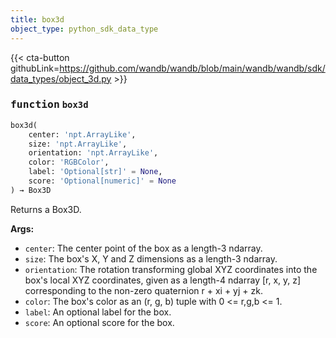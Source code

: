 ```yaml
---
title: box3d
object_type: python_sdk_data_type
---
```


{{< cta-button githubLink=https://github.com/wandb/wandb/blob/main/wandb/wandb/sdk/data_types/object_3d.py >}}




### <kbd>function</kbd> `box3d`

```python
box3d(
    center: 'npt.ArrayLike',
    size: 'npt.ArrayLike',
    orientation: 'npt.ArrayLike',
    color: 'RGBColor',
    label: 'Optional[str]' = None,
    score: 'Optional[numeric]' = None
) → Box3D
```

Returns a Box3D. 



**Args:**
 
 - `center`:  The center point of the box as a length-3 ndarray. 
 - `size`:  The box's X, Y and Z dimensions as a length-3 ndarray. 
 - `orientation`:  The rotation transforming global XYZ coordinates  into the box's local XYZ coordinates, given as a length-4  ndarray [r, x, y, z] corresponding to the non-zero quaternion  r + xi + yj + zk. 
 - `color`:  The box's color as an (r, g, b) tuple with 0 <= r,g,b <= 1. 
 - `label`:  An optional label for the box. 
 - `score`:  An optional score for the box. 
